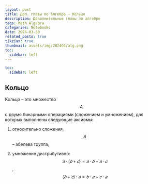 ```yaml
---
layout: post
title: Доп. главы по алгебре - Кольцо
description: Дополнительные главы по алгебре
tags: Math Algebra
categories: Notebooks
date: 2024-03-30
related_posts: true
tikzjax: true
thumbnail: assets/img/202404/alg.png
toc:
  sidebar: left
---
```


```yml
toc:
  sidebar: left
```

## Кольцо

Кольцо – это множество $$A$$ с двумя бинарными операциями (сложением и умножением), для которых выполнены следующие аксиомы:

1. относительно сложения, $$A$$ – абелева группа,

   

2. умножение дистрибутивно: $$𝑎 \cdot (𝑏 + 𝑐) = 𝑎 \cdot 𝑏 + 𝑎 \cdot 𝑐$$, $$(𝑏 + 𝑐) \cdot 𝑎 = 𝑏 \cdot 𝑎 + 𝑐 \cdot 𝑎$$
